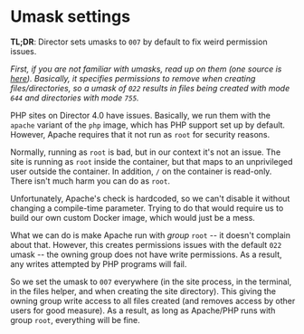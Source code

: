 # Umask settings

**TL;DR**: Director sets umasks to `007` by default to fix weird permission issues.

*First, if you are not familiar with umasks, read up on them (one source is [here](https://www.cyberciti.biz/tips/understanding-linux-unix-umask-value-usage.html)). Basically, it specifies permissions to remove when creating files/directories, so a umask of `022` results in files being created with mode `644` and directories with mode `755`.*

PHP sites on Director 4.0 have issues. Basically, we run them with the `apache` variant of the `php` image, which has PHP support set up by default. However, Apache requires that it not run as `root` for security reasons.

Normally, running as `root` is bad, but in our context it's not an issue. The site is running as `root` inside the container, but that maps to an unprivileged user outside the container. In addition, `/` on the container is read-only. There isn't much harm you can do as `root`.

Unfortunately, Apache's check is hardcoded, so we can't disable it without changing a compile-time parameter. Trying to do that would require us to build our own custom Docker image, which would just be a mess.

What we can do is make Apache run with *group* `root` -- it doesn't complain about that. However, this creates permissions issues with the default `022` umask -- the owning group does not have write permissions. As a result, any writes attempted by PHP programs will fail.

So we set the umask to `007` everywhere (in the site process, in the terminal, in the files helper, and when creating the site directory). This giving the owning group write access to all files created (and removes access by other users for good measure). As a result, as long as Apache/PHP runs with group `root`, everything will be fine.
